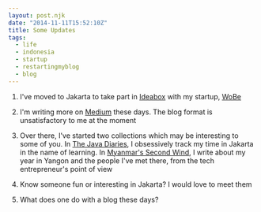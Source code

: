 ```yaml
---
layout: post.njk
date: "2014-11-11T15:52:10Z"
title: Some Updates
tags:
  - life
  - indonesia
  - startup
  - restartingmyblog
  - blog
---
```


1. I've moved to Jakarta to take part in [Ideabox](http://ideabox.co.id) with my startup, [WoBe](http://wobe.io)

2. I'm writing more on [Medium](http://medium.com/@skinnylatte) these days. The blog format is unsatisfactory to me at the moment

3. Over there, I've started two collections which may be interesting to some of you. In [The Java Diaries](https://medium.com/the-java-diaries), I obsessively track my time in Jakarta in the name of learning. In [Myanmar's Second Wind](https://medium.com/myanmars-second-wind/latest), I write about my year in Yangon and the people I've met there, from the tech entrepreneur's point of view

4. Know someone fun or interesting in Jakarta? I would love to meet them

5. What does one do with a blog these days?
